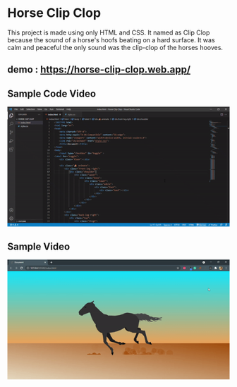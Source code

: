 # Horse Clip Clop
<summery> This project is made using only HTML and CSS. </summery>
<summery> It named as Clip Clop because the sound of a horse's hoofs beating on a hard surface. </summery>
<summery> It was calm and peaceful the only sound was the clip-clop of the horses hooves. </summery>

## demo : https://horse-clip-clop.web.app/

## Sample Code Video

![video](horse-clip-clop-code.gif)

## Sample Video

![video](horse-clip-clop.gif)
